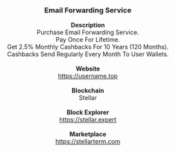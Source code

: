 <h3 align="center">Email Forwarding Service</h3>
<div align="center">
<b>Description</b>
<br>
Purchase Email Forwarding Service.
<br>
Pay Once For Lifetime.
<br>
Get 2.5% Monthly Cashbacks For 10 Years (120 Months).
<br>
Cashbacks Send Regularly Every Month To User Wallets. 
<br><br>
<b>Website</b>
<br>
<a href="https://username.top">https://username.top</a>
<br><br>
<b>Blockchain</b>
<br>
Stellar
<br><br>
<b>Block Explorer</b>
<br>
<a href="https://stellar.expert">https://stellar.expert</a>
<br><br>
<b>Marketplace</b>
<br>
<a href="https://stellarterm.com">https://stellarterm.com</a>
</div>
